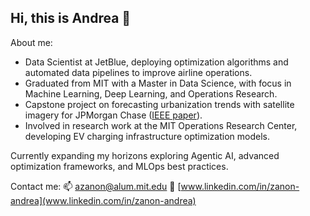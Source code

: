 ## Hi, this is Andrea 👋

About me:

- Data Scientist at JetBlue, deploying optimization algorithms and automated data pipelines to improve airline operations.
- Graduated from MIT with a Master in Data Science, with focus in Machine Learning, Deep Learning, and Operations Research.
- Capstone project on forecasting urbanization trends with satellite imagery for JPMorgan Chase ([IEEE paper](https://ieeexplore.ieee.org/document/10887251)).
- Involved in research work at the MIT Operations Research Center, developing EV charging infrastructure optimization models.

Currently expanding my horizons exploring Agentic AI, advanced optimization frameworks, and MLOps best practices.

Contact me: 📫 [azanon@alum.mit.edu](mailto:azanon@alum.mit.edu)  🔗 [www.linkedin.com/in/zanon-andrea](www.linkedin.com/in/zanon-andrea)


<!--
**azanon00/azanon00** is a ✨ _special_ ✨ repository because its `README.md` (this file) appears on your GitHub profile.

Here are some ideas to get you started:

- 🔭 I’m currently working on ...
- 🌱 I’m currently learning ...
- 👯 I’m looking to collaborate on ...
- 🤔 I’m looking for help with ...
- 💬 Ask me about ...
- 📫 How to reach me: ...
- 😄 Pronouns: ...
- ⚡ Fun fact: ...
-->
